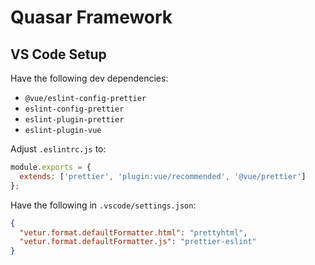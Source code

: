 # Quasar Framework

## VS Code Setup

Have the following dev dependencies:

- `@vue/eslint-config-prettier`
- `eslint-config-prettier`
- `eslint-plugin-prettier`
- `eslint-plugin-vue`

Adjust `.eslintrc.js` to:

```js
module.exports = {
  extends: ['prettier', 'plugin:vue/recommended', '@vue/prettier']
};
```

Have the following in `.vscode/settings.json`:

```json
{
  "vetur.format.defaultFormatter.html": "prettyhtml",
  "vetur.format.defaultFormatter.js": "prettier-eslint"
}
```
